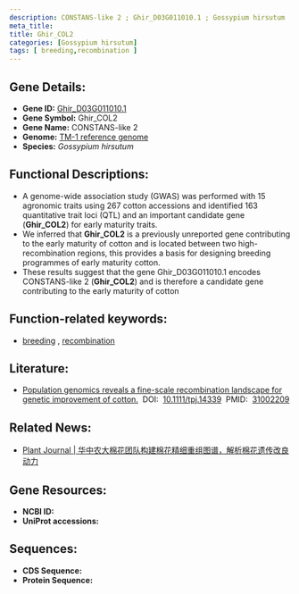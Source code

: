 ```yaml
---
description: CONSTANS-like 2 ; Ghir_D03G011010.1 ; Gossypium hirsutum
meta_title:
title: Ghir_COL2
categories: [Gossypium hirsutum]
tags: [ breeding,recombination ]
---
```


## Gene Details:
- **Gene ID:**	[Ghir_D03G011010.1]()
- **Gene Symbol:** Ghir_COL2
- **Gene Name:** CONSTANS-like 2
- **Genome:** [TM-1 reference genome]()
- **Species:** *Gossypium hirsutum*

## Functional Descriptions:
   - A genome-wide association study (GWAS) was performed with 15 agronomic traits using 267 cotton accessions and identified 163 quantitative trait loci (QTL) and an important candidate gene (**Ghir_COL2**) for early maturity traits.
   - We inferred that **Ghir_COL2** is a previously unreported gene contributing to the early maturity of cotton and is located between two high-recombination regions, this provides a basis for designing breeding programmes of early maturity cotton.
   - These results suggest that the gene Ghir_D03G011010.1 encodes CONSTANS-like 2 (**Ghir_COL2**) and is therefore a candidate gene contributing to the early maturity of cotton 

## Function-related keywords:
   - [breeding](/tags/breeding/)&nbsp;,&nbsp;[recombination](/tags/recombination/)

## Literature:
   - [Population genomics reveals a fine-scale recombination landscape for genetic improvement of cotton.]( https://onlinelibrary.wiley.com/doi/10.1111/tpj.14339)&nbsp;&nbsp;DOI:&nbsp;&nbsp;[10.1111/tpj.14339](https://onlinelibrary.wiley.com/doi/10.1111/tpj.14339)&nbsp;&nbsp;PMID:&nbsp;&nbsp;[31002209](https://pubmed.ncbi.nlm.nih.gov/31002209/)

## Related News:
   - [Plant Journal | 华中农大棉花团队构建棉花精细重组图谱，解析棉花遗传改良动力](https://mp.weixin.qq.com/s?__biz=Mzg3MDEwNDEyMg==&mid=2247484235&idx=1&sn=9124cf19290b28aa60c54df393df8751&chksm=ce93ae1ef9e4270806e975c8593a016812571337d3fedf80463b02cfc429cd470c331215b429&scene=27#wechat_redirect)

## Gene Resources:
- **NCBI ID:**  [](https://www.ncbi.nlm.nih.gov/gene/?term=)
- **UniProt accessions:** [](https://www.uniprot.org/uniprotkb//entry)



## Sequences:
- **CDS Sequence:**
- **Protein Sequence:**
